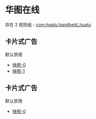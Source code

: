 # 华图在线

存在 2 规则组 - [com.huatu.handheld_huatu](/src/apps/com.huatu.handheld_huatu.ts)

## 卡片式广告

默认禁用

- [快照-0](https://i.gkd.li/import/12715702)
- [快照-1](https://i.gkd.li/import/12744973)

## 卡片式广告

默认禁用

- [快照-0](https://i.gkd.li/import/12715719)
